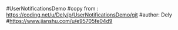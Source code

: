 #UserNotificationsDemo
#copy from : https://coding.net/u/Dely/p/UserNotificationsDemo/git
#author: Dely
#https://www.jianshu.com/u/e95705fe04d9
